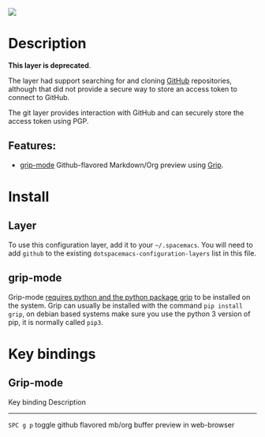 ![](img/github.png)

Description
===========

**This layer is deprecated**.

The layer had support searching for and cloning
[GitHub](http://github.com) repositories, although that did not provide
a secure way to store an access token to connect to GitHub.

The git layer provides interaction with GitHub and can securely store
the access token using PGP.

Features:
---------

-   [grip-mode](https://github.com/seagle0128/grip-mode) Github-flavored
    Markdown/Org preview using [Grip](https://github.com/joeyespo/grip).

Install
=======

Layer
-----

To use this configuration layer, add it to your `~/.spacemacs`. You will
need to add `github` to the existing `dotspacemacs-configuration-layers`
list in this file.

grip-mode
---------

Grip-mode [requires python and the python package
grip](https://github.com/seagle0128/grip-mode#prerequisite) to be
installed on the system. Grip can usually be installed with the command
`pip install grip`, on debian based systems make sure you use the python
3 version of pip, it is normally called `pip3`.

Key bindings
============

Grip-mode
---------

  Key binding   Description
  ------------- -------------------------------------------------------------
  `SPC g p`     toggle github flavored mb/org buffer preview in web-browser
